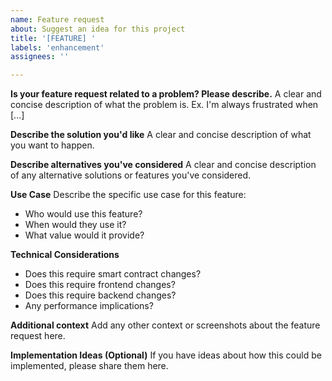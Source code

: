 ```yaml
---
name: Feature request
about: Suggest an idea for this project
title: '[FEATURE] '
labels: 'enhancement'
assignees: ''

---
```


**Is your feature request related to a problem? Please describe.**
A clear and concise description of what the problem is. Ex. I'm always frustrated when [...]

**Describe the solution you'd like**
A clear and concise description of what you want to happen.

**Describe alternatives you've considered**
A clear and concise description of any alternative solutions or features you've considered.

**Use Case**
Describe the specific use case for this feature:
- Who would use this feature?
- When would they use it?
- What value would it provide?

**Technical Considerations**
- Does this require smart contract changes?
- Does this require frontend changes?
- Does this require backend changes?
- Any performance implications?

**Additional context**
Add any other context or screenshots about the feature request here.

**Implementation Ideas (Optional)**
If you have ideas about how this could be implemented, please share them here.
